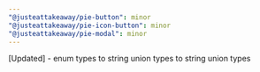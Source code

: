 ```yaml
---
"@justeattakeaway/pie-button": minor
"@justeattakeaway/pie-icon-button": minor
"@justeattakeaway/pie-modal": minor
---
```


[Updated] - enum types to string union types to string union types
